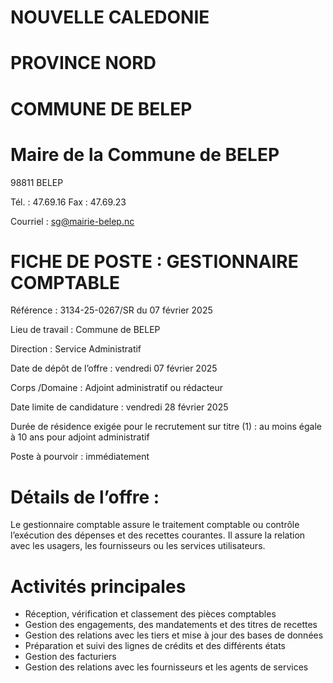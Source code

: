 # NOUVELLE CALEDONIE

# PROVINCE NORD

# COMMUNE DE BELEP

# Maire de la Commune de BELEP

98811 BELEP

Tél. : 47.69.16 Fax : 47.69.23

Courriel : sg@mairie-belep.nc

# FICHE DE POSTE : GESTIONNAIRE COMPTABLE

Référence : 3134-25-0267/SR du 07 février 2025

Lieu de travail : Commune de BELEP

Direction : Service Administratif

Date de dépôt de l’offre : vendredi 07 février 2025

Corps /Domaine : Adjoint administratif ou rédacteur

Date limite de candidature : vendredi 28 février 2025

Durée de résidence exigée pour le recrutement sur titre (1) : au moins égale à 10 ans pour adjoint administratif

Poste à pourvoir : immédiatement

# Détails de l’offre :

Le gestionnaire comptable assure le traitement comptable ou contrôle l’exécution des dépenses et des recettes courantes. Il assure la relation avec les usagers, les fournisseurs ou les services utilisateurs.

# Activités principales

- Réception, vérification et classement des pièces comptables
- Gestion des engagements, des mandatements et des titres de recettes
- Gestion des relations avec les tiers et mise à jour des bases de données
- Préparation et suivi des lignes de crédits et des différents états
- Gestion des facturiers
- Gestion des relations avec les fournisseurs et les agents de services